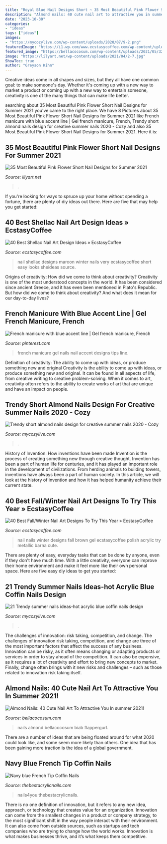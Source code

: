 ```yaml
---
title: "Royal Blue Nail Designs Short ~ 35 Most Beautiful Pink Flower Short Nail Designs For Summer 2021"
description: "Almond nails: 40 cute nail art to attractive you in summer 2021!"
date: "2023-10-30"
categories:
- "ideas"
tags: ["ideas"]
images:
- "https://mycozylive.com/wp-content/uploads/2020/07/9-2.png"
featuredImage: "https://i1.wp.com/www.ecstasycoffee.com/wp-content/uploads/2016/10/Easy-Shellac-Nail-Art.jpg"
featured_image: "https://bellacocosum.com/wp-content/uploads/2021/05/32-12.jpg"
image: "https://lilyart.net/wp-content/uploads/2021/04/2-7.jpg"
ShowToc: true
author: "Greyson Kihn"
---
```



Creative ideas come in all shapes and sizes, but they all have one common goal: to make someone's day. Whether it's coming up with a new way to market a product or coming up with a new way to entertain someone, creativity is one of the many things that can make life better.

	

		
searching about 35 Most Beautiful Pink Flower Short Nail Designs for Summer 2021 you've came to the right place. We have 8 Pictures about 35 Most Beautiful Pink Flower Short Nail Designs for Summer 2021 like French manicure with blue accent line | Gel french manicure, French, Trendy short almond nails design for creative summer nails 2020 - Cozy and also 35 Most Beautiful Pink Flower Short Nail Designs for Summer 2021. Here it is:
		
    
## 35 Most Beautiful Pink Flower Short Nail Designs For Summer 2021

<img loading=lazy src="https://lilyart.net/wp-content/uploads/2021/04/2-7.jpg" onerror="this.onerror=null;this.src='https://tse3.mm.bing.net/th?id=OIP.G8dw3Jzx7Yk_tU8VIQzWXwHaLG&amp;pid=15.1';" alt="35 Most Beautiful Pink Flower Short Nail Designs for Summer 2021">

_Source: lilyart.net_

>. 

	

If you're looking for ways to spruce up your home without spending a fortune, there are plenty of diy ideas out there. Here are five that may help you get started: 

    
## 40 Best Shellac Nail Art Design Ideas » EcstasyCoffee

<img loading=lazy src="https://i1.wp.com/www.ecstasycoffee.com/wp-content/uploads/2016/10/Easy-Shellac-Nail-Art.jpg" onerror="this.onerror=null;this.src='https://tse2.mm.bing.net/th?id=OIP.jSToInwJKugyvvlAiiQyYAHaHa&amp;pid=15.1';" alt="40 Best Shellac Nail Art Design Ideas » EcstasyCoffee">

_Source: ecstasycoffee.com_

>nail shellac designs maroon winter nails very ecstasycoffee short easy looks sheideas source. 

	

Origins of creativity: How did we come to think about creativity?
Creativity is one of the most understood concepts in the world. It has been considered since ancient Greece, and it has even been mentioned in Plato's Republic. But how did we come to think about creativity? And what does it mean for our day-to-day lives?

    
## French Manicure With Blue Accent Line | Gel French Manicure, French

<img loading=lazy src="https://i.pinimg.com/736x/58/8a/63/588a637bba2f57802070acc8e8d40c0c--french-manicures-french-manicure-with-blue.jpg" onerror="this.onerror=null;this.src='https://tse2.mm.bing.net/th?id=OIP.mJYlSSNkCIG6t8I1pPSN3QHaJ3&amp;pid=15.1';" alt="French manicure with blue accent line | Gel french manicure, French">

_Source: pinterest.com_

>french manicure gel nails nail accent designs tips line. 

	

Definition of creativity: The ability to come up with ideas, or produce something new and original
Creativity is the ability to come up with ideas, or produce something new and original. It can be found in all aspects of life, from creative writing to creative problem-solving. When it comes to art, creativity often refers to the ability to create works of art that are unique and have an impact on people.

    
## Trendy Short Almond Nails Design For Creative Summer Nails 2020 - Cozy

<img loading=lazy src="https://mycozylive.com/wp-content/uploads/2020/07/9-2.png" onerror="this.onerror=null;this.src='https://tse2.mm.bing.net/th?id=OIP.-KpCGDhmx9oBa_GZ81hDIQHaJ1&amp;pid=15.1';" alt="Trendy short almond nails design for creative summer nails 2020 - Cozy">

_Source: mycozylive.com_

>. 

	

History of Invention: How inventions have been made
Invention is the process of creating something new through creative thought. Invention has been a part of human life for centuries, and it has played an important role in the development of civilizations. From herding animals to building towers, inventions have always been a part of human society. In this article, we will look at the history of invention and how it has helped humanity achieve their current state.

    
## 40 Best Fall/Winter Nail Art Designs To Try This Year » EcstasyCoffee

<img loading=lazy src="https://i0.wp.com/www.ecstasycoffee.com/wp-content/uploads/2016/10/Bloody-red-and-brown-winter-nail-art.jpg" onerror="this.onerror=null;this.src='https://tse2.mm.bing.net/th?id=OIP.muRYAC6qxU1s0oCxfCCeYQHaID&amp;pid=15.1';" alt="40 Best Fall/Winter Nail Art Designs To Try This Year » EcstasyCoffee">

_Source: ecstasycoffee.com_

>nail nails winter designs fall brown gel ecstasycoffee polish acrylic try metallic barna cute. 

	

There are plenty of easy, everyday tasks that can be done by anyone, even if they don't have much time. With a little creativity, everyone can improve their home environment and make it feel more like their own personal space. Here are five easy diy ideas to get you started: 

    
## 21 Trendy Summer Nails Ideas-hot Acrylic Blue Coffin Nails Design

<img loading=lazy src="https://mycozylive.com/wp-content/uploads/2020/07/14-1.png" onerror="this.onerror=null;this.src='https://tse1.mm.bing.net/th?id=OIP.zqLgrkc9ZZwor9eS5SO95QHaKA&amp;pid=15.1';" alt="21 Trendy summer nails ideas-hot acrylic blue coffin nails design">

_Source: mycozylive.com_

>. 

	

The challenges of innovation: risk taking, competition, and change.
The challenges of innovation risk taking, competition, and change are three of the most important factors that affect the success of any business. Innovation can be risky, as it often means changing or adapting products or services in order to stay ahead of the competition. It can also be expensive, as it requires a lot of creativity and effort to bring new concepts to market. Finally, change often brings with it new risks and challenges – such as those related to innovation risk taking itself.

    
## Almond Nails: 40 Cute Nail Art To Attractive You In Summer 2021!

<img loading=lazy src="https://bellacocosum.com/wp-content/uploads/2021/05/32-12.jpg" onerror="this.onerror=null;this.src='https://tse3.mm.bing.net/th?id=OIP.qxVpjbsyKSiBQLt7nMlvZAHaLH&amp;pid=15.1';" alt="Almond Nails: 40 Cute Nail Art To Attractive You In summer 2021!">

_Source: bellacocosum.com_

>nails almond bellacocosum biab flappergurl. 

	

There are a number of ideas that are being floated around for what 2020 could look like, and some seem more likely than others. One idea that has been gaining more traction is the idea of a global government.

    
## Navy Blue French Tip Coffin Nails

<img loading=lazy src="http://thebestacrylicnails.com/wp-content/uploads/2021/01/french-tip-nails-color-8-370x499.jpg" onerror="this.onerror=null;this.src='https://tse3.mm.bing.net/th?id=OIP.iwXkuMQ73arhmn93E7OHMgAAAA&amp;pid=15.1';" alt="Navy blue French Tip Coffin Nails">

_Source: thebestacrylicnails.com_

>nails4you thebestacrylicnails. 

	

There is no one definition of innovation, but it refers to any new idea, approach, or technology that creates value for an organization. Innovation can come from the smallest changes in a product or company strategy, to the most significant shift in the way people interact with their environment. It can also come from outside sources, such as startups and tech companies who are trying to change how the world works. Innovation is what makes businesses thrive, and it’s what keeps them competitive.

